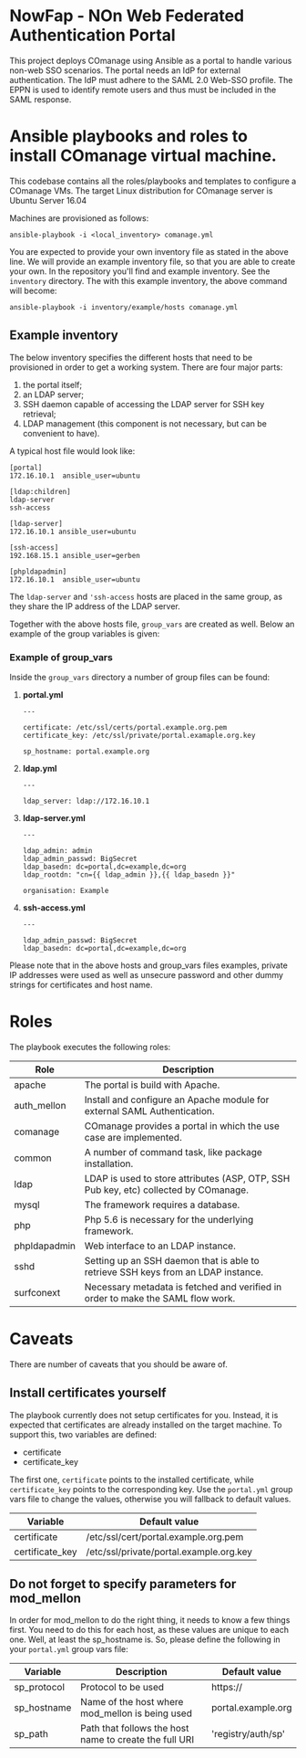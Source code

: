 NowFap -  NOn Web Federated Authentication Portal
======

This project deploys COmanage using Ansible as a portal to handle
various non-web SSO scenarios. The portal needs an IdP for external
authentication. The IdP must adhere to the SAML 2.0 Web-SSO profile. The
EPPN is used to identify remote users and thus must be included in the
SAML response.

# Ansible playbooks and roles to install COmanage virtual machine.

This codebase contains all the roles/playbooks and templates to
configure a COmanage VMs.  The target Linux distribution for COmanage
server is Ubuntu Server 16.04

Machines are provisioned as follows:

```
ansible-playbook -i <local_inventory> comanage.yml
```

You are expected to provide your own inventory file as stated in the
above line. We will provide an example inventory file, so that you are
able to create your own. In the repository you'll find and example
inventory. See the `inventory` directory. The with this example
inventory, the above command will become:

```
ansible-playbook -i inventory/example/hosts comanage.yml
```

## Example inventory
The below inventory specifies the different hosts that need to be
provisioned in order to get a working system. There are four major
parts:

1. the portal itself;
2. an LDAP server;
3. SSH daemon capable of accessing the LDAP server for SSH key
   retrieval;
4. LDAP management (this component is not necessary, but can be
   convenient to have).

A typical host file would look like:
```
[portal]
172.16.10.1  ansible_user=ubuntu

[ldap:children]
ldap-server
ssh-access

[ldap-server]
172.16.10.1 ansible_user=ubuntu

[ssh-access]
192.168.15.1 ansible_user=gerben

[phpldapadmin]
172.16.10.1  ansible_user=ubuntu
```
The `ldap-server` and `'ssh-access` hosts are placed in the same group,
as they share the IP address of the LDAP server.

Together with the above hosts file, `group_vars` are created as well.
Below an example of the group variables is given:

### Example of group_vars
Inside the `group_vars` directory a number of group files can be found:

1. **portal.yml**
   ```
   ---

   certificate: /etc/ssl/certs/portal.example.org.pem
   certificate_key: /etc/ssl/private/portal.examaple.org.key

   sp_hostname: portal.example.org
   ```
2. **ldap.yml**
   ```
   ---

   ldap_server: ldap://172.16.10.1
   ```
3. **ldap-server.yml**
   ```
   ---

   ldap_admin: admin
   ldap_admin_passwd: BigSecret
   ldap_basedn: dc=portal,dc=example,dc=org
   ldap_rootdn: "cn={{ ldap_admin }},{{ ldap_basedn }}"

   organisation: Example
   ```
4. **ssh-access.yml**
   ```
   ---

   ldap_admin_passwd: BigSecret
   ldap_basedn: dc=portal,dc=example,dc=org
   ```

Please note that in the above hosts and group_vars files examples,
private IP addresses were used as well as unsecure password and other
dummy strings for certificates and host name.

# Roles
The playbook executes the following roles:

| Role       | Description |
| ---------- | ----------- |
apache       | The portal is build with Apache. |
auth_mellon  | Install and configure an Apache module for external SAML Authentication. |
comanage     | COmanage provides a portal in which the use case are implemented. |
common       | A number of command task, like package installation. |
ldap         | LDAP is used to store attributes (ASP, OTP, SSH Pub key, etc) collected by COmanage. |
mysql        | The framework requires a database. |
php          | Php 5.6 is necessary for the underlying framework. |
phpldapadmin | Web interface to an LDAP instance. |
sshd         | Setting up an SSH daemon that is able to retrieve SSH keys from an LDAP instance. |
surfconext   | Necessary metadata is fetched and verified in order to make the SAML flow work. |

# Caveats
There are number of caveats that you should be aware of.

## Install certificates yourself
The playbook currently does not setup certificates for you. Instead, it
is expected that certificates are already installed on the target
machine.  To support this, two variables are defined:
- certificate
- certificate_key

The first one, `certificate` points to the installed certificate, while
`certificate_key` points to the corresponding key. Use the `portal.yml`
group vars file to change the values, otherwise you will fallback to
default values.

| Variable | Default value |
| -------- | ------------ |
| certificate     | /etc/ssl/cert/portal.example.org.pem    |
| certificate_key | /etc/ssl/private/portal.example.org.key |

## Do not forget to specify parameters for mod_mellon
In order for mod_mellon to do the right thing, it needs to know a few
things first. You need to do this for each host, as these values are
unique to each one. Well, at least the sp_hostname is. So, please define
the following in your `portal.yml` group vars file:

| Variable | Description | Default value |
| -------- | ----------- | ------------- |
| sp_protocol | Protocol to be used | https:// |
| sp_hostname | Name of the host where mod_mellon is being used | portal.example.org |
| sp_path     | Path that follows the host name to create the full URI | 'registry/auth/sp' |
